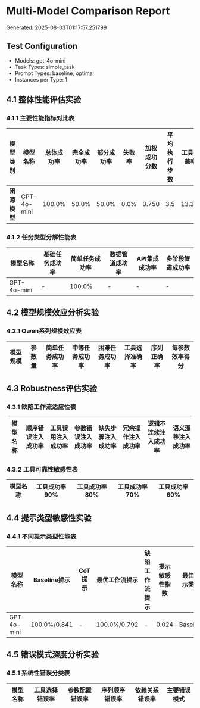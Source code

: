 # Multi-Model Comparison Report

Generated: 2025-08-03T01:17:57.251799

## Test Configuration

- Models: gpt-4o-mini
- Task Types: simple_task
- Prompt Types: baseline, optimal
- Instances per Type: 1

## 4.1 整体性能评估实验

### 4.1.1 主要性能指标对比表

| 模型类别 | 模型名称 | 总体成功率 | 完全成功率 | 部分成功率 | 失败率 | 加权成功分数 | 平均执行步数 | 工具覆盖率 |
|---------|---------|-----------|-----------|-----------|-------|------------|------------|----------|
| **闭源模型** | GPT-4o-mini | 100.0% | 50.0% | 50.0% | 0.0% | 0.750 | 3.5 | 13.3% |

### 4.1.2 任务类型分解性能表

| 模型名称 | 基础任务成功率 | 简单任务成功率 | 数据管道成功率 | API集成成功率 | 多阶段管道成功率 |
|---------|-------------|-------------|-------------|-------------|---------------|
| GPT-4o-mini | - | 100.0% | - | - | - |

## 4.2 模型规模效应分析实验

### 4.2.1 Qwen系列规模效应表

| 模型规模 | 参数量 | 简单任务成功率 | 中等任务成功率 | 困难任务成功率 | 工具选择准确率 | 序列正确率 | 每参数效率得分 |
|---------|-------|-------------|-------------|-------------|-------------|----------|--------------|

## 4.3 Robustness评估实验

### 4.3.1 缺陷工作流适应性表

| 模型名称 | 顺序错误注入成功率 | 工具误用注入成功率 | 参数错误注入成功率 | 缺失步骤注入成功率 | 冗余操作注入成功率 | 逻辑不连续注入成功率 | 语义漂移注入成功率 |
|---------|-----------------|-----------------|-----------------|-----------------|-----------------|-------------------|-----------------|

### 4.3.2 工具可靠性敏感性表

| 模型名称 | 工具成功率90% | 工具成功率80% | 工具成功率70% | 工具成功率60% |
|---------|-------------|-------------|-------------|-------------|

## 4.4 提示类型敏感性实验

### 4.4.1 不同提示类型性能表

| 模型名称 | Baseline提示 | CoT提示 | 最优工作流提示 | 缺陷工作流提示 | 提示敏感性指数 | 最佳提示类型 |
|---------|-------------|--------|-------------|-------------|-------------|-------------|
| GPT-4o-mini | 100.0%/0.841 | - | 100.0%/0.792 | - | 0.024 | Baseline |

## 4.5 错误模式深度分析实验

### 4.5.1 系统性错误分类表

| 模型名称 | 工具选择错误率 | 参数配置错误率 | 序列顺序错误率 | 依赖关系错误率 | 主要错误模式 |
|---------|-------------|-------------|-------------|-------------|-------------|
